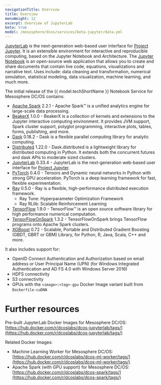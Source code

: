 ```yaml
---
navigationTitle: Overview
title: Overview
menuWeight: 12
excerpt: Overview of JupyterLab
beta: true
model: /mesosphere/dcos/services/beta-jupyter/data.yml
---
```


[JupyterLab](https://github.com/jupyterlab/jupyterlab) is the next-generation web-based user interface for [Project Jupyter](http://jupyter.org). It is an extensible environment for interactive and reproducible computing, based on the Jupyter Notebook and Architecture. The [Jupyter Notebook](https://github.com/jupyter/notebook) is an open-source web application that allows you to create and share documents that contain live code, equations, visualizations and narrative text. Uses include: data cleaning and transformation, numerical simulation, statistical modeling, data visualization, machine learning, and much more.

The initial release of the {{ model.techShortName }} Notebook Service for Mesosphere DC/OS contains:

* [Apache Spark](https://spark.apache.org/docs/2.2.1) 2.2.1 -
Apache Spark™ is a unified analytics engine for large-scale data processing.
* [BeakerX](http://beakerx.com) 1.0.0 -
BeakerX is a collection of kernels and extensions to the Jupyter interactive computing environment. It provides JVM support, Spark cluster support, polyglot programming, interactive plots, tables, forms, publishing, and more.
* [Dask](https://dask.readthedocs.io) 0.18.2 -
Dask is a flexible parallel computing library for analytic computing.
* [Distributed](https://distributed.readthedocs.io) 1.22.0 -
Dask.distributed is a lightweight library for distributed computing in Python. It extends both the concurrent.futures and dask APIs to moderate sized clusters.
* [JupyterLab](https://jupyterlab.readthedocs.io) 0.33.4 -
JupyterLab is the next-generation web-based user interface for [Project Jupyter](https://jupyter.org).
* [PyTorch](https://pytorch.org) 0.4.0 -
Tensors and Dynamic neural networks in Python with strong GPU acceleration. PyTorch is a deep learning framework for fast, flexible experimentation.
* [Ray](https://ray.readthedocs.io) 0.5.0 -
Ray is a flexible, high-performance distributed execution framework.
  * Ray Tune: Hyperparameter Optimization Framework
  * Ray RLlib: Scalable Reinforcement Learning
* [TensorFlow](https://www.tensorflow.org) 1.9.0 -
TensorFlow™ is an open source software library for high performance numerical computation.
* [TensorFlowOnSpark](https://github.com/yahoo/TensorFlowOnSpark) 1.3.2 -
TensorFlowOnSpark brings TensorFlow programs onto Apache Spark clusters.
* [XGBoost](https://xgboost.ai) 0.72 -
Scalable, Portable and Distributed Gradient Boosting (GBDT, GBRT or GBM) Library, for Python, R, Java, Scala, C++ and more.

It also includes support for:
* OpenID Connect Authentication and Authorization based on email address or User Principal Name (UPN) (for Windows Integrated Authentication and AD FS 4.0 with Windows Server 2016)
* HDFS connectivity
* S3 connectivity
* GPUs with the `<image>:<tag>-gpu` Docker Image variant built from `Dockerfile-cuDNN`

# Further resources
Pre-built JupyterLab Docker Images for Mesosphere DC/OS: [https://hub.docker.com/r/dcoslabs/dcos-jupyterlab/tags/](https://hub.docker.com/r/dcoslabs/dcos-jupyterlab/tags/)

Related Docker Images:
 * Machine Learning Worker for Mesosphere DC/OS: [https://hub.docker.com/r/dcoslabs/dcos-ml-worker/tags/](https://hub.docker.com/r/dcoslabs/dcos-ml-worker/tags/)
 * Apache Spark (with GPU support) for Mesosphere DC/OS: [https://hub.docker.com/r/dcoslabs/dcos-spark/tags/](https://hub.docker.com/r/dcoslabs/dcos-spark/tags/)
